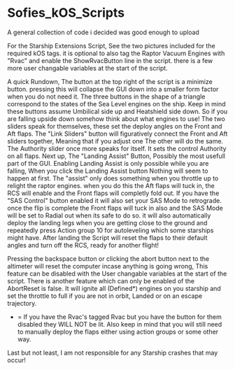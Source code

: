 # Sofies_kOS_Scripts
A general collection of code i decided was good enough to upload

For the Starship Extensions Script, See the two pictures included for the required kOS tags.
it is optional to also tag the Raptor Vacuum Engines with "Rvac" and enable the ShowRvacButton line in the script.
there is a few more user changable variables at the start of the script.

A quick Rundown, The button at the top right of the script is a minimize button. pressing this will collapse the GUI down into a smaller form factor when you do not need it.
The three buttons in the shape of a triangle correspond to the states of the Sea Level engines on the ship. Keep in mind these buttons assume Umbilical side up and Heatshield side down.
So if you are falling upside down somehow think about what engines to use!
The two sliders speak for themselves, these  set the deploy angles on the Front and Aft flaps.
The "Link Sliders" button will figuratively connect the Front and Aft sliders together, Meaning that if you adjust one The other will do the same.
The Authority slider once more speaks for itself. It sets the control Authority on all flaps.
Next up, The "Landing Assist" Button, Possibly the most usefull part of the GUI.
Enabling Landing Assist is only possible while you are falling, When you click the Landing Assist button Nothing will seem to happen at first.
The "assist" only does something when you throttle up to relight the raptor engines. when you do this the Aft flaps will tuck in, the RCS will enable and the Front flaps will completly fold out.
If you have the "SAS Control" button enabled it will also set your SAS Mode to retrograde.
once the flip is complete the Front flaps will tuck in also and the SAS Mode will be set to Radial out when its safe to do so.
it will also automatically deploy the landing legs when you are getting close to the ground and repeatedly press Action group 10 for autoleveling which some starships might have.
After landing the Script will reset the flaps to their default angles and turn off the RCS, ready for another flight!

Pressing the backspace button or clicking the abort button next to the altimeter will reset the computer incase anything is going wrong,
This feature can be disabled with the User changable variables at the start of the script.
There is another feature which can only be enabled of the AbortReset is false. It will ignite all (Defined*) engines on you starship and set the throttle to full if you are not in orbit, Landed or on an escape trajectory.

* = If you have the Rvac's tagged Rvac but you have the button for them disabled they WILL NOT be lit.
Also keep in mind that you will still need to manually deploy the flaps either using action groups or some other way.

Last but not least, I am not responsible for any Starship crashes that may occur!
